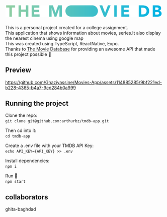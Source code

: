 # <img alt="TMDB Logo" width="500px" src="src/assets/tmdb-long-logo.png" />

This is a personal project created for a college assignment.<br>
This application that shows information about movies, series.It also display the nearest cinema using google map<br>
This was created using TypeScript, ReactNative, Expo.<br>
Thanks to <a href="https://www.themoviedb.org">The Movie Database</a> for providing an awesome API that made this project possible 🤠<br>

## Preview


https://github.com/Ghaziyassine/Movies-App/assets/114885285/9bf221ed-b228-4365-b4a7-9cd284b0a999



## Running the project

Clone the repo: <br>
`git clone git@github.com:arthurbz/tmdb-app.git`

Then cd into it:<br>
`cd tmdb-app`

Create a .env file with your TMDB API Key:<br>
`echo API_KEY={API_KEY} >> .env`

Install dependencies:<br>
`npm i`

Run 🤠<br>
`npm start`



## collaborators 
ghita-baghdad
